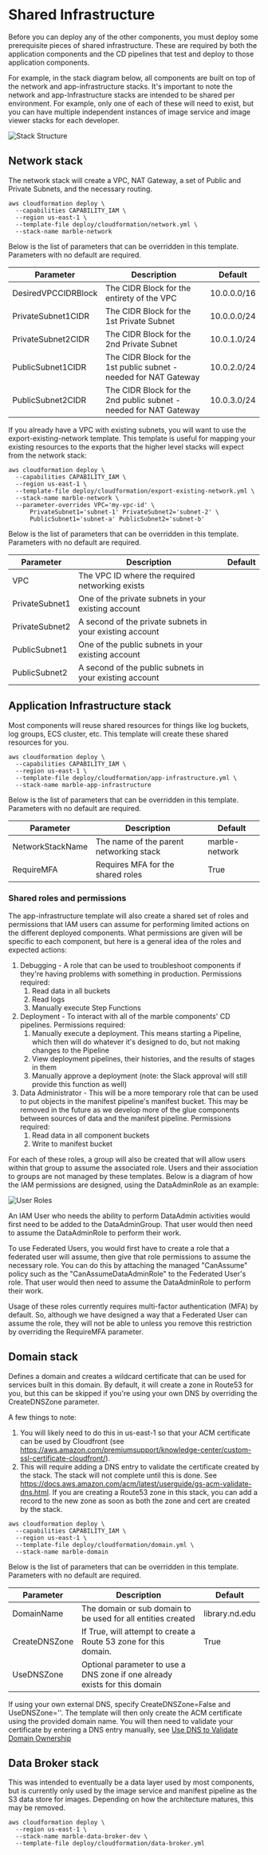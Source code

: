 # Shared Infrastructure

Before you can deploy any of the other components, you must deploy some prerequisite pieces of shared infrastructure. These are required by both the application components and the CD pipelines that test and deploy to those application components.

For example, in the stack diagram below, all components are built on top of the network and app-infrastructure stacks. It's important to note the network and app-Infrastructure stacks are intended to be shared per environment. For example, only one of each of these will need to exist, but you can have multiple independent instances of image service and image viewer stacks for each developer.

![Stack Structure](./stack-structure.png)

## Network stack

The network stack will create a VPC, NAT Gateway, a set of Public and Private Subnets, and the necessary routing.

```console
aws cloudformation deploy \
  --capabilities CAPABILITY_IAM \
  --region us-east-1 \
  --template-file deploy/cloudformation/network.yml \
  --stack-name marble-network
```

Below is the list of parameters that can be overridden in this template. Parameters with no default are required.

| Parameter | Description | Default |
|-----------|-------------|---------|
| DesiredVPCCIDRBlock | The CIDR Block for the entirety of the VPC | 10.0.0.0/16 |
| PrivateSubnet1CIDR | The CIDR Block for the 1st Private Subnet | 10.0.0.0/24 |
| PrivateSubnet2CIDR | The CIDR Block for the 2nd Private Subnet | 10.0.1.0/24 |
| PublicSubnet1CIDR | The CIDR Block for the 1st public subnet - needed for NAT Gateway | 10.0.2.0/24 |
| PublicSubnet2CIDR | The CIDR Block for the 2nd public subnet - needed for NAT Gateway | 10.0.3.0/24 |

If you already have a VPC with existing subnets, you will want to use the export-existing-network template. This template is useful for mapping your existing resources to the exports that the higher level stacks will expect from the network stack:

```console
aws cloudformation deploy \
  --capabilities CAPABILITY_IAM \
  --region us-east-1 \
  --template-file deploy/cloudformation/export-existing-network.yml \
  --stack-name marble-network \
  --parameter-overrides VPC='my-vpc-id' \
      PrivateSubnet1='subnet-1' PrivateSubnet2='subnet-2' \
      PublicSubnet1='subnet-a' PublicSubnet2='subnet-b'
```

Below is the list of parameters that can be overridden in this template. Parameters with no default are required.

| Parameter | Description | Default |
|-----------|-------------|---------|
| VPC | The VPC ID where the required networking exists | |
| PrivateSubnet1 | One of the private subnets in your existing account | |
| PrivateSubnet2 | A second of the private subnets in your existing account | |
| PublicSubnet1 | One of the public subnets in your existing account | |
| PublicSubnet2 | A second of the public subnets in your existing account |||

## Application Infrastructure stack
Most components will reuse shared resources for things like log buckets, log groups, ECS cluster, etc. This template will create these shared resources for you.

```console
aws cloudformation deploy \
  --capabilities CAPABILITY_IAM \
  --region us-east-1 \
  --template-file deploy/cloudformation/app-infrastructure.yml \
  --stack-name marble-app-infrastructure
```

Below is the list of parameters that can be overridden in this template. Parameters with no default are required.

| Parameter | Description | Default |
|-----------|-------------|---------|
| NetworkStackName | The name of the parent networking stack | marble-network |
| RequireMFA | Requires MFA for the shared roles | True |

### Shared roles and permissions
The app-infrastructure template will also create a shared set of roles and permissions that IAM users can assume for performing limited actions on the different deployed components. What permissions are given will be specific to each component, but here is a general idea of the roles and expected actions:
1. Debugging - A role that can be used to troubleshoot components if they're having problems with something in production. Permissions required:
    1. Read data in all buckets
    1. Read logs
    1. Manually execute Step Functions
1. Deployment - To interact with all of the marble components' CD pipelines. Permissions required:
    1. Manually execute a deployment. This means starting a Pipeline, which then will do whatever it's designed to do, but not making changes _to_ the Pipeline
    1. View deployment pipelines, their histories, and the results of stages in them
    1. Manually approve a deployment (note: the Slack approval will still provide this function as well)
1. Data Administrator - This will be a more temporary role that can be used to put objects in the manifest pipeline's manifest bucket. This may be removed in the future as we develop more of the glue components between sources of data and the manifest pipeline. Permissions required:
    1. Read data in all component buckets
    1. Write to manifest bucket

For each of these roles, a group will also be created that will allow users within that group to assume the associated role. Users and their association to groups are not managed by these templates. Below is a diagram of how the IAM permissions are designed, using the DataAdminRole as an example:

![User Roles](./user-roles.jpg)

An IAM User who needs the ability to perform DataAdmin activities would first need to be added to the DataAdminGroup. That user would then need to assume the DataAdminRole to perform their work.

To use Federated Users, you would first have to create a role that a federated user will assume, then give that role permissions to assume the necessary role. You can do this by attaching the managed "CanAssume" policy such as the "CanAssumeDataAdminRole" to the Federated User's role. That user would then need to assume the DataAdminRole to perform their work.

Usage of these roles currently requires multi-factor authentication (MFA) by default. So, although we have designed a way that a Federated User can assume the role, they will not be able to unless you remove this restriction by overriding the RequireMFA parameter.

## Domain stack
Defines a domain and creates a wildcard certificate that can be used for services built in this domain. By default, it will create a zone in Route53 for you, but this can be skipped if you're using your own DNS by overriding the CreateDNSZone parameter.

A few things to note:
1. You will likely need to do this in us-east-1 so that your ACM certificate can be used by Cloudfront (see https://aws.amazon.com/premiumsupport/knowledge-center/custom-ssl-certificate-cloudfront/).
1. This will require adding a DNS entry to validate the certificate created by the stack. The stack will not complete until this is done. See https://docs.aws.amazon.com/acm/latest/userguide/gs-acm-validate-dns.html. If you are creating a Route53 zone in this stack, you can add a record to the new zone as soon as both the zone and cert are created by the stack.

```console
aws cloudformation deploy \
  --capabilities CAPABILITY_IAM \
  --region us-east-1 \
  --template-file deploy/cloudformation/domain.yml \
  --stack-name marble-domain
```

Below is the list of parameters that can be overridden in this template. Parameters with no default are required.

| Parameter | Description | Default |
|-----------|-------------|---------|
| DomainName | The domain or sub domain to be used for all entities created | library.nd.edu |
| CreateDNSZone | If True, will attempt to create a Route 53 zone for this domain. | True |
| UseDNSZone | Optional parameter to use a DNS zone if one already exists for this domain |||

If using your own external DNS, specify CreateDNSZone=False and UseDNSZone=''. The template will then only create the ACM certificate using the provided domain name. You will then need to validate your certificate by entering a DNS entry manually, see [Use DNS to Validate Domain Ownership](https://docs.aws.amazon.com/acm/latest/userguide/gs-acm-validate-dns.html)

## Data Broker stack
This was intended to eventually be a data layer used by most components, but is currently only used by the image service and manifest pipeline as the S3 data store for images. Depending on how the architecture matures, this may be removed.

```console
aws cloudformation deploy \
  --region us-east-1 \
  --stack-name marble-data-broker-dev \
  --template-file deploy/cloudformation/data-broker.yml
```
